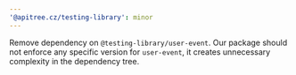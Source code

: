 ```yaml
---
'@apitree.cz/testing-library': minor
---
```


Remove dependency on `@testing-library/user-event`. Our package should not enforce any specific version for `user-event`, it creates unnecessary complexity in the dependency tree.
